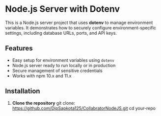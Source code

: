 # Node.js Server with Dotenv

This is a Node.js server project that uses **dotenv** to manage environment variables. It demonstrates how to securely configure environment-specific settings, including database URLs, ports, and API keys.

## Features

- Easy setup for environment variables using `dotenv`
- Node.js server ready to run locally or in production
- Secure management of sensitive credentials
- Works with npm 10.x and 11.x

## Installation

1. **Clone the repository**
   git clone: https://github.com/DipSapkota125/CollabratorNodeJS.git
   cd your-repo

